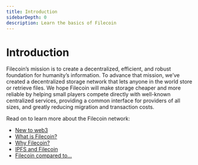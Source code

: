 ```yaml
---
title: Introduction
sidebarDepth: 0
description: Learn the basics of Filecoin
---
```


# Introduction

Filecoin’s mission is to create a decentralized, efficient, and robust foundation for humanity’s information. To advance that mission, we’ve created a decentralized storage network that lets anyone in the world store or retrieve files. We hope Filecoin will make storage cheaper and more reliable by helping small players compete directly with well-known centralized services, providing a common interface for providers of all sizes, and greatly reducing migration and transaction costs.

Read on to learn more about the Filecoin network:

- [New to web3](new-to-web3/)
- [What is Filecoin?](what-is-filecoin/)
- [Why Filecoin?](why-filecoin/)
- [IPFS and Filecoin](ipfs-and-filecoin/)
- [Filecoin compared to...](filecoin-compared-to/)
